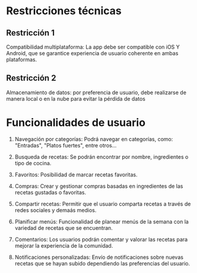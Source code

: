 # Restricciones técnicas

## Restricción 1

Compatibilidad multiplataforma: La app debe ser compatible con iOS Y Android, que se garantice experiencia de usuario coherente en ambas plataformas.

## Restricción 2

Almacenamiento de datos: por preferencia de usuario, debe realizarse de manera local o en la nube para evitar la pérdida de datos

# Funcionalidades de usuario

1. Navegación por categorías: Podrá navegar en categorías, como: "Entradas", "Platos fuertes", entre otros...

2. Busqueda de recetas: Se podrán encontrar por nombre, ingredientes o tipo  de cocina. 

3. Favoritos: Posibilidad de marcar recetas favoritas.

4. Compras: Crear y gestionar compras basadas en ingredientes de las recetas gustadas o favoritas.

5. Compartir recetas: Permitir que el usuario comparta recetas a través de redes sociales y demaás medios.

6. Planificar menús: Funcionalidad de planear menús de la semana con la variedad de recetas que se encuentran.

7. Comentarios: Los usuarios podrán comentar y valorar las recetas para mejorar la experiencia de la comunidad.

8. Notificaciones personalizadas: Envío de notificaciones sobre nuevas recetas que se hayan subido dependiendo las preferencias del usuario. 










